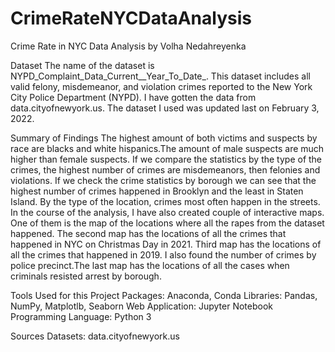 # CrimeRateNYCDataAnalysis
Crime Rate in NYC Data Analysis
by Volha Nedahreyenka

Dataset
The name of the dataset is NYPD_Complaint_Data_Current__Year_To_Date_. This dataset includes all valid felony, misdemeanor, and violation crimes reported to the New York City Police Department (NYPD). I have gotten the data from data.cityofnewyork.us. The dataset I used was updated last on February 3, 2022. 

Summary of Findings
The highest amount of both victims and suspects by race are blacks and white hispanics.The amount of male suspects are much higher than female suspects. If we compare the statistics by the type of the crimes, the highest number of crimes are misdemeanors, then felonies and violations. If we check the crime statistics by borough we can see that the highest number of crimes happened in Brooklyn and the least in Staten Island. By the type of the location, crimes most often happen in the streets. In the course of the analysis, I have also created couple of interactive maps. One of them is the map of the locations where all the rapes from the dataset happened. The second map has the locations of all the crimes that happened in NYC on Christmas Day in 2021. Third map has the locations of all the crimes that happened in 2019. I also found the number of crimes by police precinct.The last map has the locations of all the cases when criminals resisted arrest by borough. 

Tools Used for this Project
Packages: Anaconda, Conda
Libraries: Pandas, NumPy, Matplotlb, Seaborn
Web Application: Jupyter Notebook
Programming Language: Python 3

Sources
Datasets: data.cityofnewyork.us 
